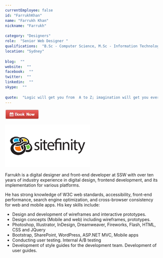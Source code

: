 ```yaml
---
currentEmployee: false
id: "FarrukhKhan"
name: "Farrukh Khan"
nickname: "Farrukh"

category: "Designers"
role:  "Senior Web Designer "
qualifications:  "B.Sc - Computer Science, M.Sc - Information Technology"
location: "Sydney"

blog:  ""
website:  ""
facebook:  ""
twitter:  ""
linkedin:  ""
skype:  ""

quote:  "Logic will get you from  A to Z; imagination will get you everywhere"
---
```


[![BookNow.png](./Images/Bio/BookNow.png)](http://veethere.com/With/FarrukhKhan) 
 

![Sitefinity](./Images/Bio/logo_sitefinity.png) 


Farrukh is a digital designer and front-end developer at SSW with over ten years of industry experience in digital design, frontend development, and its implementation for various platforms.

 He has strong knowledge of W3C web standards, accessibility, front-end performance, search engine optimization, and cross-browser consistency for web and mobile apps. His key skills include:

*   Design and development of wireframes and interactive prototypes.
*   Design concepts (Mobile and web) including wireframes, prototypes.
*   Photoshop, Illustrator, InDesign, Dreamweaver, Fireworks, Flash, HTML, CSS and JQuery
*   Bootstrap, SharePoint, WordPress, ASP.NET MVC, Mobile apps
*   Conducting user testing. Internal A/B testing
*   Development of style guides for the development team. Development of user guides.